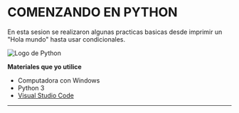 # COMENZANDO EN PYTHON

En esta sesion se realizaron algunas practicas basicas desde imprimir un "Hola mundo" hasta usar condicionales.

![Logo de Python](https://github.com/KevTav11/Primeros-pasos-en-Python-/blob/main/Imagenes/Logo-Python.png)

**Materiales que yo utilice**

- Computadora con Windows
- Python 3 
- [Visual Studio Code](https://code.visualstudio.com/)
--------------------------------------------------
